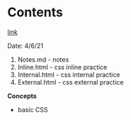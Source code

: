 # Contents
[link](https://www.w3schools.com/html/html_css.asp)

Date: 4/6/21

1. Notes.md - notes
2. Inline.html - css inline practice
3. Internal.html - css internal practice
4. External.html - css external practice

**Concepts**
- basic CSS